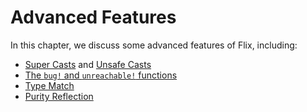 # Advanced Features

In this chapter, we discuss some advanced features of Flix, including:

- [Super Casts](./supercasts.md) and [Unsafe Casts](./unsafe-casts.md)
- [The `bug!` and `unreachable!` functions](./bug-and-unreachable.md)
- [Type Match](./type-match.md)
- [Purity Reflection](./purity-reflection.md)
